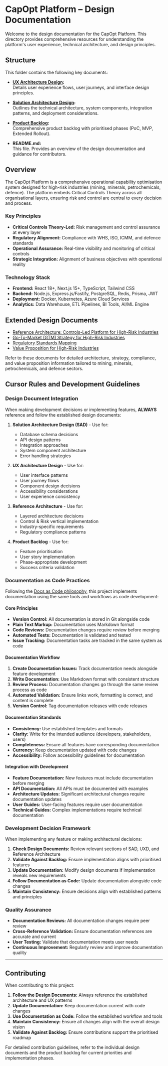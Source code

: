 # CapOpt Platform – Design Documentation

Welcome to the design documentation for the CapOpt Platform. This directory provides comprehensive resources for understanding the platform's user experience, technical architecture, and design principles.

## Structure

This folder contains the following key documents:

- **[UX Architecture Design](./ux-architecture-design.md):**  
  Details user experience flows, user journeys, and interface design principles.

- **[Solution Architecture Design](./solution-architecture-design.md):**  
  Outlines the technical architecture, system components, integration patterns, and deployment considerations.

- **[Product Backlog](./product-backlog.md):**  
  Comprehensive product backlog with prioritised phases (PoC, MVP, Extended Rollout).

- **README.md:**  
  This file. Provides an overview of the design documentation and guidance for contributors.

## Overview

The CapOpt Platform is a comprehensive operational capability optimisation system designed for high-risk industries (mining, minerals, petrochemicals, defence). The platform embeds Critical Controls Theory across all organisational layers, ensuring risk and control are central to every decision and process.

### Key Principles

- **Critical Controls Theory-Led:** Risk management and control assurance at every layer
- **Regulatory Alignment:** Compliance with WHS, ISO, ICMM, and defence standards
- **Operational Assurance:** Real-time visibility and monitoring of critical controls
- **Strategic Integration:** Alignment of business objectives with operational reality

### Technology Stack

- **Frontend:** React 18+, Next.js 15+, TypeScript, Tailwind CSS
- **Backend:** Node.js, Express.js/Fastify, PostgreSQL, Redis, Prisma, JWT
- **Deployment:** Docker, Kubernetes, Azure Cloud Services
- **Analytics:** Data Warehouse, ETL Pipelines, BI Tools, AI/ML Engine

## Extended Design Documents

- [Reference Architecture: Controls-Led Platform for High-Risk Industries](./reference-architecture.md)
- [Go-To-Market (GTM) Strategy for High-Risk Industries](./gtm-strategy.md)
- [Regulatory Standards Mapping](./regulatory-standards-mapping.md)
- [Value Proposition for High-Risk Industries](./value-proposition.md)

Refer to these documents for detailed architecture, strategy, compliance, and value proposition information tailored to mining, minerals, petrochemicals, and defence sectors.

## Cursor Rules and Development Guidelines

### Design Document Integration

When making development decisions or implementing features, **ALWAYS** reference and follow the established design documents:

1. **Solution Architecture Design (SAD)** - Use for:
   - Database schema decisions
   - API design patterns
   - Integration approaches
   - System component architecture
   - Error handling strategies

2. **UX Architecture Design** - Use for:
   - User interface patterns
   - User journey flows
   - Component design decisions
   - Accessibility considerations
   - User experience consistency

3. **Reference Architecture** - Use for:
   - Layered architecture decisions
   - Control & Risk vertical implementation
   - Industry-specific requirements
   - Regulatory compliance patterns

4. **Product Backlog** - Use for:
   - Feature prioritisation
   - User story implementation
   - Phase-appropriate development
   - Success criteria validation

### Documentation as Code Practices

Following the [Docs as Code philosophy](https://www.writethedocs.org/guide/docs-as-code/), this project implements documentation using the same tools and workflows as code development:

#### Core Principles

- **Version Control:** All documentation is stored in Git alongside code
- **Plain Text Markup:** Documentation uses Markdown format
- **Code Reviews:** Documentation changes require review before merging
- **Automated Tests:** Documentation is validated and tested
- **Issue Tracking:** Documentation tasks are tracked in the same system as code

#### Documentation Workflow

1. **Create Documentation Issues:** Track documentation needs alongside feature development
2. **Write Documentation:** Use Markdown format with consistent structure
3. **Review Process:** Documentation changes go through the same review process as code
4. **Automated Validation:** Ensure links work, formatting is correct, and content is complete
5. **Version Control:** Tag documentation releases with code releases

#### Documentation Standards

- **Consistency:** Use established templates and formats
- **Clarity:** Write for the intended audience (developers, stakeholders, users)
- **Completeness:** Ensure all features have corresponding documentation
- **Currency:** Keep documentation updated with code changes
- **Accessibility:** Follow accessibility guidelines for documentation

#### Integration with Development

- **Feature Documentation:** New features must include documentation before merging
- **API Documentation:** All APIs must be documented with examples
- **Architecture Updates:** Significant architectural changes require documentation updates
- **User Guides:** User-facing features require user documentation
- **Technical Guides:** Complex implementations require technical documentation

### Development Decision Framework

When implementing any feature or making architectural decisions:

1. **Check Design Documents:** Review relevant sections of SAD, UXD, and Reference Architecture
2. **Validate Against Backlog:** Ensure implementation aligns with prioritised features
3. **Update Documentation:** Modify design documents if implementation reveals new requirements
4. **Follow Documentation as Code:** Update documentation alongside code changes
5. **Maintain Consistency:** Ensure decisions align with established patterns and principles

### Quality Assurance

- **Documentation Reviews:** All documentation changes require peer review
- **Cross-Reference Validation:** Ensure documentation references are accurate and current
- **User Testing:** Validate that documentation meets user needs
- **Continuous Improvement:** Regularly review and improve documentation quality

---

## Contributing

When contributing to this project:

1. **Follow the Design Documents:** Always reference the established architecture and UX patterns
2. **Update Documentation:** Keep documentation current with code changes
3. **Use Documentation as Code:** Follow the established workflow and tools
4. **Maintain Consistency:** Ensure all changes align with the overall design vision
5. **Validate Against Backlog:** Ensure contributions support the prioritised roadmap

For detailed contribution guidelines, refer to the individual design documents and the product backlog for current priorities and implementation phases. 
